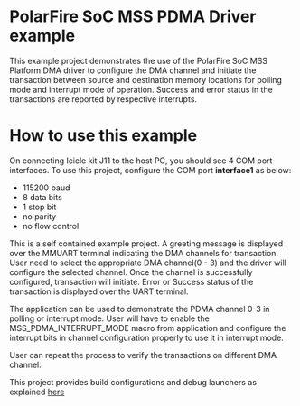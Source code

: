 # PolarFire SoC MSS PDMA Driver example

This example project demonstrates the use of the PolarFire SoC MSS Platform
DMA driver to configure the DMA channel and initiate the transaction between
source and destination memory locations for polling mode and interrupt mode of
operation.
Success and error status in the transactions are reported by respective
interrupts.

# How to use this example
On connecting Icicle kit J11 to the host PC, you should see 4 COM port interfaces.
To use this project, configure the COM port **interface1** as below:
 - 115200 baud
 - 8 data bits
 - 1 stop bit
 - no parity
 - no flow control

This is a self contained example project. A greeting message is displayed
over the MMUART terminal indicating the  DMA channels for transaction.
User need to select the appropriate DMA channel(0 - 3) and the driver will
configure the selected channel. Once the channel is successfully configured,
transaction will initiate. Error or Success status of the transaction is
displayed over the UART terminal.

The application can be used to demonstrate the PDMA channel 0-3 in polling or
interrupt mode. User will have to enable the MSS_PDMA_INTERRUPT_MODE macro from
application and configure the interrupt bits in channel configuration properly
to use it in interrupt mode.

User can repeat the process to verify the transactions on different DMA channel.

This project provides build configurations and debug launchers as explained
[here](https://github.com/polarfire-soc/polarfire-soc-bare-metal-examples/blob/main/README.md)

